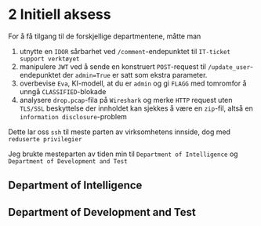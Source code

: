 # 2 Initiell aksess

For å få tilgang til de forskjellige departmentene, måtte man 
1. utnytte en `IDOR` sårbarhet ved `/comment`-endepunktet til `IT-ticket support verktøyet`
2. manipulere `JWT` ved å sende en konstruert `POST`-request til `/update_user`-endepunktet der `admin=True` er satt som ekstra parameter.
3. overbevise `Eva`, KI-modell, at du er `admin` og gi `FLAGG` med tomromfor å unngå `CLASSIFIED`-blokade
4. analysere `drop.pcap`-fila på `Wireshark` og merke `HTTP` request uten `TLS/SSL` beskyttelse der innholdet kan sjekkes å være en `zip`-fil, altså en `information disclosure`-problem

Dette lar oss `ssh` til meste parten av virksomhetens innside, dog med `reduserte privilegier`

Jeg brukte mesteparten av tiden min til `Department of Intelligence` og `Department of Development and Test`
## Department of Intelligence

## Department of Development and Test




